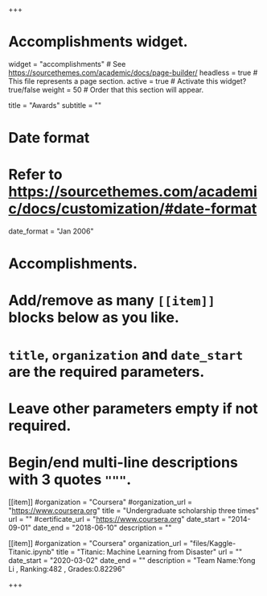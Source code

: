 +++
# Accomplishments widget.
widget = "accomplishments"  # See https://sourcethemes.com/academic/docs/page-builder/
headless = true  # This file represents a page section.
active = true  # Activate this widget? true/false
weight = 50  # Order that this section will appear.

title = "Awards"
subtitle = ""

# Date format
#   Refer to https://sourcethemes.com/academic/docs/customization/#date-format
date_format = "Jan 2006"

# Accomplishments.
#   Add/remove as many `[[item]]` blocks below as you like.
#   `title`, `organization` and `date_start` are the required parameters.
#   Leave other parameters empty if not required.
#   Begin/end multi-line descriptions with 3 quotes `"""`.
[[item]]
  #organization = "Coursera"
  #organization_url = "https://www.coursera.org"
  title = "Undergraduate scholarship three times"
  url = ""
  #certificate_url = "https://www.coursera.org"
  date_start = "2014-09-01"
  date_end = "2018-06-10"
  description = ""

[[item]]
  #organization = "Coursera"
  organization_url = "files/Kaggle-Titanic.ipynb"
  title = "Titanic: Machine Learning from Disaster"
  url = ""
  date_start = "2020-03-02"
  date_end = ""
  description = "Team Name:Yong Li , Ranking:482 , Grades:0.82296"

+++
